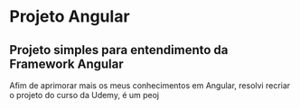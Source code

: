 <h1>Projeto Angular</h1>

<h2>Projeto simples para entendimento da Framework Angular</h2>

<p>Afim de aprimorar mais os meus conhecimentos em Angular, resolvi recriar o projeto do curso da Udemy, é um peoj</p>
